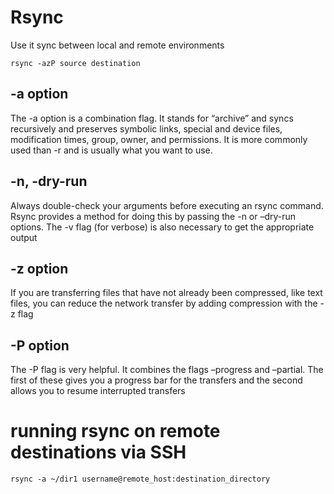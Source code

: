 # Rsync 

Use it sync between local and remote environments

`rsync -azP source destination`

## -a option 
The -a option is a combination flag. It stands for “archive” and syncs recursively and preserves symbolic links, special and device files, modification times, group, owner, and permissions. It is more commonly used than -r and is usually what you want to use. 

## -n, -dry-run

Always double-check your arguments before executing an rsync command. Rsync provides a method for doing this by passing the -n or –dry-run options. The -v flag (for verbose) is also necessary to get the appropriate output

## -z option

If you are transferring files that have not already been compressed, like text files, you can reduce the network transfer by adding compression with the -z flag


## -P option

The -P flag is very helpful. It combines the flags –progress and –partial. The first of these gives you a progress bar for the transfers and the second allows you to resume interrupted transfers

# running rsync on remote destinations via SSH

`rsync -a ~/dir1 username@remote_host:destination_directory`


